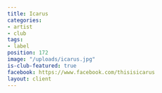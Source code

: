 ```yaml
---
title: Icarus
categories:
- artist
- club
tags:
- label
position: 172
image: "/uploads/icarus.jpg"
is-club-featured: true
facebook: https://www.facebook.com/thisisicarus
layout: client
---
```


